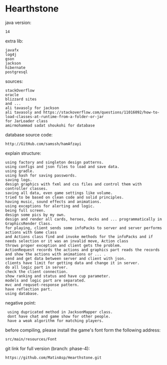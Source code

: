 # Hearthstone
java version:
 
    14

extra lib:

    javafx
    log4j
    gson
    jackson
    hibernate
    postgresql
    
sources:

    stackOverflow
    oracle
    blizzard sites
    and ...
    ali tavasoly for jackson
    ali tavasoly and https://stackoverflow.com/questions/11016092/how-to-load-classes-at-runtime-from-a-folder-or-jar 
    for JarLoader class
    amirmohammad sadat shoukohi for database
    
database source code:

    http://GitHub.com/samssh/hamAfzayi

explain structure:

    using factory and singleton design patterns.
    using configs and json files to load and save data.
    using gradle.
    using hash for saving passwords.
    saving logs.
    design graphics with fxml and css files and control them with controller classes.
    saving all data, even game settings like volume.
    tried to be based on clean code and solid principles.
    having music, sound effects and animations.
    using exceptions for alerting and logic.
    being full screen.
    design some pics by my own.
    design and render all cards, heroes, decks and ... programmatically in GraphicsRender Class.
    for playing, client sends some infoPacks to server and server performs actions with Game class
    and Actions class find and invoke methods for the infoPacks and if needs selection or it was an invalid move, Action class
    throws proper exception and client gets the problem.
    ActionRequest records the actions and graphics part reads the records and show the actions with animations or ... .
    send and get data between server and client with json.
    clients have limit for getting data and change it in server.
    do all logic part in server.
    check the client connection.
    show ranking and status and have cup parameter.
    models and logic part are separated.
    mvc and requset-response pattern.
    have reflection part.
    using database.
    
negative point:

     using dupricated method in JacksonMapper class.
     dont have chat and game show for other people.
     have a weak algorithm for matching players.
         
before compiling, please install the game's font form the following address:

    src/main/resources/Font
    
git link for full version (branch: phase-4):

    https://github.com/MatinAsp/Hearthstone.git